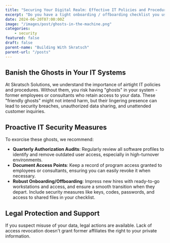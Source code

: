```yaml
---
title: "Securing Your Digital Realm: Effective IT Policies and Procedures for Safeguarding Data"
excerpt: "Do you have a tight onboarding / offboarding checklist you use when hiring a new employee or consultant? If not, it's likely you have 'ghosts in the machine', that is,  people who can still access your data, even though they no longer have an affiliation with your company."
date: 2024-06-20T07:00:00Z
image: "/images/post/ghosts-in-the-machine.png"
categories:
    - security
featured: false
draft: false
parent-name: "Building With Skratsch"
parent-url: "/posts"
---
```


## Banish the Ghosts in Your IT Systems

At Skratsch Solutions, we understand the importance of airtight IT policies and procedures. Without them, you risk having "ghosts" in your system - former employees or consultants who retain access to your data. These "friendly ghosts" might not intend harm, but their lingering presence can lead to security breaches, unauthorized data sharing, and unattended customer inquiries.

## Proactive IT Security Measures

To exorcise these ghosts, we recommend:

- **Quarterly Authorization Audits**: Regularly review all software profiles to identify and remove outdated user access, especially in high-turnover environments.
- **Document Access Points**: Keep a record of program access granted to employees or consultants, ensuring you can easily revoke it when necessary.
- **Robust Onboarding/Offboarding**: Impress new hires with ready-to-go workstations and access, and ensure a smooth transition when they depart. Include security measures like keys, codes, passwords, and access to shared files in your checklist.

## Legal Protection and Support

If you suspect misuse of your data, legal actions are available. Lack of access revocation doesn't grant former affiliates the right to your private information.
